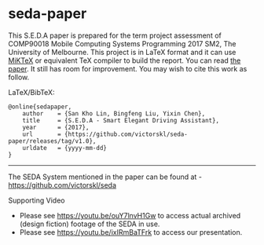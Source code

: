 # seda-paper
This S.E.D.A paper is prepared for the term project assessment of COMP90018 Mobile Computing Systems Programming 2017 SM2, The University of Melbourne. This project is in LaTeX format and it can use [MiKTeX](https://miktex.org/) or equivalent TeX compiler to build the report. You can read [the paper](https://github.com/victorskl/seda-paper/releases/download/v1.0/SEDA_PAPER_20170828.pdf). It still has room for improvement. You may wish to cite this work as follow.

LaTeX/BibTeX:
```
@online{sedapaper,
    author    = {San Kho Lin, Bingfeng Liu, Yixin Chen},
    title     = {S.E.D.A - Smart Elegant Driving Assistant},
    year      = {2017},
    url       = {https://github.com/victorskl/seda-paper/releases/tag/v1.0},
    urldate   = {yyyy-mm-dd}
}
```

---

The SEDA System mentioned in the paper can be found at - https://github.com/victorskl/seda

Supporting Video
- Please see https://youtu.be/ouY7lnvH1Gw to access actual archived (design fiction) footage of the SEDA in use.
- Please see https://youtu.be/ixIRmBaTFrk to access our presentation.
